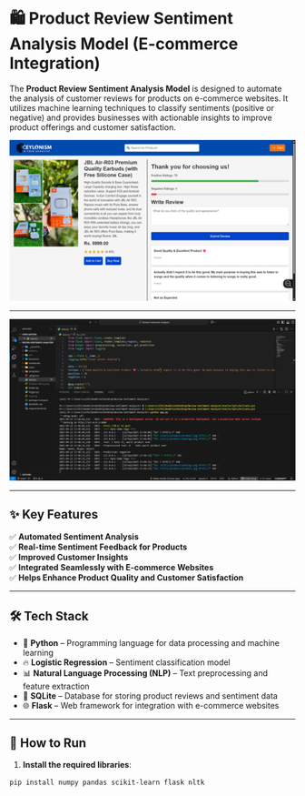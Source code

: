 # 🛍️ **Product Review Sentiment Analysis Model (E-commerce Integration)**

The **Product Review Sentiment Analysis Model** is designed to automate the analysis of customer reviews for products on e-commerce websites. It utilizes machine learning techniques to classify sentiments (positive or negative) and provides businesses with actionable insights to improve product offerings and customer satisfaction.

![Product Review Sentiment](WebScreenShot.png)

---

![Product Review Sentiment](WebScreenShot1.png)

---

## ✨ **Key Features**

✅ **Automated Sentiment Analysis**  
✅ **Real-time Sentiment Feedback for Products**  
✅ **Improved Customer Insights**  
✅ **Integrated Seamlessly with E-commerce Websites**  
✅ **Helps Enhance Product Quality and Customer Satisfaction**

---

## 🛠 **Tech Stack**

- 💙 **Python** – Programming language for data processing and machine learning
- 🔥 **Logistic Regression** – Sentiment classification model
- 📊 **Natural Language Processing (NLP)** – Text preprocessing and feature extraction
- 💾 **SQLite** – Database for storing product reviews and sentiment data
- 🌐 **Flask** – Web framework for integration with e-commerce websites

---

## 🚀 **How to Run**

1. **Install the required libraries**:

```bash
pip install numpy pandas scikit-learn flask nltk
